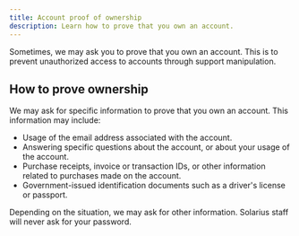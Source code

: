 ```yaml
---
title: Account proof of ownership
description: Learn how to prove that you own an account.
---
```


Sometimes, we may ask you to prove that you own an account. This is to prevent unauthorized access to accounts through support manipulation.

## How to prove ownership

We may ask for specific information to prove that you own an account. This information may include:

- Usage of the email address associated with the account.
- Answering specific questions about the account, or about your usage of the account.
- Purchase receipts, invoice or transaction IDs, or other information related to purchases made on the account.
- Government-issued identification documents such as a driver's license or passport.

Depending on the situation, we may ask for other information. Solarius staff will never ask for your password.
